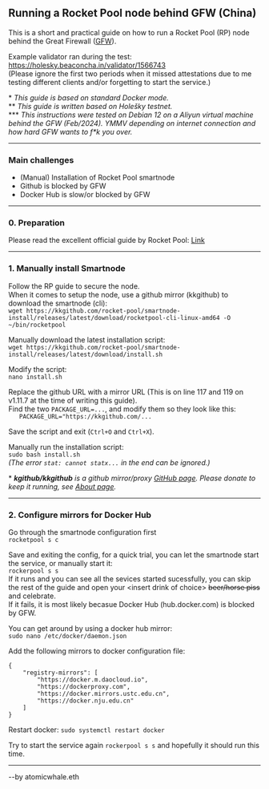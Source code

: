 ## Running a Rocket Pool node behind GFW (China)
This is a short and practical guide on how to run a Rocket Pool (RP) node behind the Great Firewall ([GFW](https://en.wikipedia.org/wiki/Great_Firewall)).  
  
Example validator ran during the test: https://holesky.beaconcha.in/validator/1566743  
(Please ignore the first two periods when it missed attestations due to me testing different clients and/or forgetting to start the service.)  

\* *This guide is based on standard Docker mode.*  
\**  *This guide is written based on Holešky testnet.*  
\*** *This instructions were tested on Debian 12 on a Aliyun virtual machine behind the GFW (Feb/2024). YMMV depending on internet connection and how hard GFW wants to f\*k you over.*

---
### Main challenges
* (Manual) Installation of Rocket Pool smartnode
* Github is blocked by GFW
* Docker Hub is slow/or blocked by GFW

---
### 0. Preparation
Please read the excellent official guide by Rocket Pool: [Link](https://docs.rocketpool.net/guides/node/responsibilities)

---
### 1. Manually install Smartnode
Follow the RP guide to secure the node.  
When it comes to setup the node, use a github mirror (kkgithub) to download the smartnode (cli):  
`wget https://kkgithub.com/rocket-pool/smartnode-install/releases/latest/download/rocketpool-cli-linux-amd64 -O ~/bin/rocketpool`  
  
Manually download the latest installation script:  
`wget https://kkgithub.com/rocket-pool/smartnode-install/releases/latest/download/install.sh`  
  
Modify the script:  
`nano install.sh`
  
Replace the github URL with a mirror URL (This is on line 117 and 119 on v1.11.7 at the time of writing this guide).  
Find the two `PACKAGE_URL=...`, and modify them so they look like this:  
`   PACKAGE_URL="https://kkgithub.com/...`
  
Save the script and exit (`Ctrl+O` and `Ctrl+X`).  
  
Manually run the installation script:  
`sudo bash install.sh`  
*(The error `stat: cannot statx...` in the end can be ignored.)*
  
\*  *__kgithub/kkgithub__ is a github mirror/proxy [GitHub page](https://github.com/kgithub666/kgithub). Please donate to keep it running, see [About page](https://help.kkgithub.com/donate/).*

---
### 2. Configure mirrors for Docker Hub
Go through the smartnode configuration first  
`rocketpool s c`  
  
Save and exiting the config, for a quick trial, you can let the smartnode start the service, or manually start it:   
`rockerpool s s`  
If it runs and you can see all the sevices started sucessfully, you can skip the rest of the guide and open your \<insert drink of choice\> <s>beer/horse piss</s> and celebrate.  
If it fails, it is most likely becasue Docker Hub (hub.docker.com) is blocked by GFW.  
  
You can get around by using a docker hub mirror:  
`sudo nano /etc/docker/daemon.json`  

Add the following mirrors to docker configuration file:
```
{
    "registry-mirrors": [
        "https://docker.m.daocloud.io",
        "https://dockerproxy.com",
        "https://docker.mirrors.ustc.edu.cn",
        "https://docker.nju.edu.cn"
    ]
}
```

Restart docker:
`sudo systemctl restart docker`  

Try to start the service again `rockerpool s s` and hopefully it should run this time.  
  
---
--by atomicwhale.eth

